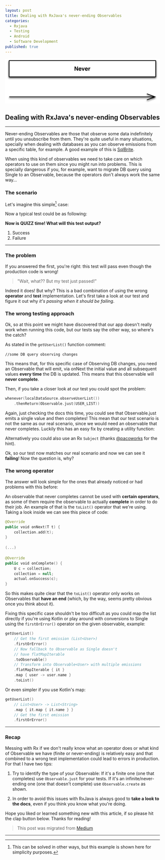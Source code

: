 ```yaml
---
layout: post
title: Dealing with RxJava's never-ending Observables
categories:
  - Rxjava
  - Testing
  - Android
  - Software Development
published: true
---
```


![](https://raw.githubusercontent.com/aballano/aballano.github.io/master/images/2016-03-02-never-ending-observables_1.webp "A never ending Observable diagram")

## Dealing with RxJava's never-ending Observables

---

Never-ending Observables are those that observe some data indefinitely until you unsubscribe from them. They're quite useful in many situations, specially when dealing with databases as you can observe emissions from a specific table, for example. A good example of this is [SqlBrite](https://github.com/square/sqlbrite).

When using this kind of observables we need to take care on which operators to use on them since you might run into problems. This is specially dangerous if you, for example, want to migrate DB query using Single to an Observable, because the operators don't always work the same way…


### The scenario

Let's imagine this simple[^1] case:

<script src="https://gist.github.com/aballano/f43ad118acc0b6683a2563753b64f558.js"></script>


Now a typical test could be as following:

<script src="https://gist.github.com/aballano/51db624e734bf3d2b781f70bdc81069b.js"></script>


**Now is QUIZZ time! What will this test output?**

1. Success
2. Failure


---


### The problem

If you answered the first, you're right: this test will pass even though the production code is wrong!

> "Wait, what?? But my test just passed!"

Indeed it does! But why? This is a bad combination of using the wrong **operator** and **test** implementation.
Let's first take a look at our test and figure it out why *it's passing when it should be failing*.


### The wrong testing approach

Ok, so at this point we might have discovered that our app doesn't really work when running this code, but our tests say the other way, so where's the catch?

As stated in the `getUserList()`  function comment:

`//some DB query observing changes`

This means that, for this specific case of Observing DB changes, you need an Observable that will emit, via onNext the initial value and all subsequent values **every time** the DB is updated. This means that this observable will **never complete**.

Then, if you take a closer look at our test you could spot the problem:

```kotlin
whenever(localDataSource.observeUserList())
    .thenReturn(Observable.just(USER_LIST))
```

Again, just checking the docs this time, you could see that Observable.just emits a single value and then completes! This mean that our test scenario is not the same as our real scenario, since we would need an observable that never completes. Luckily this has an easy fix by creating a utility function:

<script src="https://gist.github.com/aballano/2f70eb24940934430e0fedc2591fb91f.js"></script>

Alternatively you could also use an Rx `Subject` (thanks [@pacoworks](https://twitter.com/pacoworks) for the hint).

Ok, so our test now matches our real scenario and now we can see it **failing**! Now the question is, why?

### The wrong operator

The answer will look simple for the ones that already noticed or had problems with this before:

An observable that never completes cannot be used with **certain operators**, as some of them require the observable to actually **complete** in order to do their job. An example of that is the `toList()` operator that we're using. Taking a look inside we can see this piece of code:

```kotlin
@Override
public void onNext(T t) {
    collection.add(t);
}

(...)

@Override
public void onComplete() {
    U c = collection;
    collection = null;
    actual.onSuccess(c);
}
```

So this makes quite clear that the `toList()` operator only works on Observables that **have an end** (which, by the way, seems pretty obvious once you think about it).

Fixing this specific case shouldn't be too difficult as you could map the list directly if you're using Kotlin or play around with conversions to Single using the `firstOrError()` operator on the given observable, example:

```kotlin
getUserList()
    // Get the first emission (List<User>)
    .firstOrError()
    // Now fallback to Observable as Single doesn't                            
    // have flatMapIterable
    .toObservable() 
    // Transform into Observable<User> with multiple emissions
    .flatMapIterable { it }
    .map { user -> user.name }
    .toList()
```

Or even simpler if you use Kotlin's map:

```kotlin   
getUserList()
    // List<User> -> List<String>
    .map { it.map { it.name } }
    // Get the first emission
    .firstOrError()
```

---

### Recap

Messing with Rx if we don't really know what an operator does or what kind of Observable we have (finite or never-ending) is relatively easy and that combined to a wrong test implementation could lead to errors in production. For that I have two tips:

1. Try to identify the type of your Observable:
  If it's a finite one (one that completes) use `Observable.just` for your tests.
  If it's an infinite/never-ending one (one that doesn't complete) use `Observable.create` as shown.

2. In order to avoid this issues with RxJava is always good to **take a look to the docs**, even if you think you know what you're doing.

Hope you liked or learned something new with this article, if so please hit the clap button below.
Thanks for reading!


> This post was migrated from [Medium](https://tech.new-work.se/dealing-with-rxjavas-never-ending-observables-1ca8f18797ff)


---


[^1]: This can be solved in other ways, but this example is shown here for simplicity purposes.
